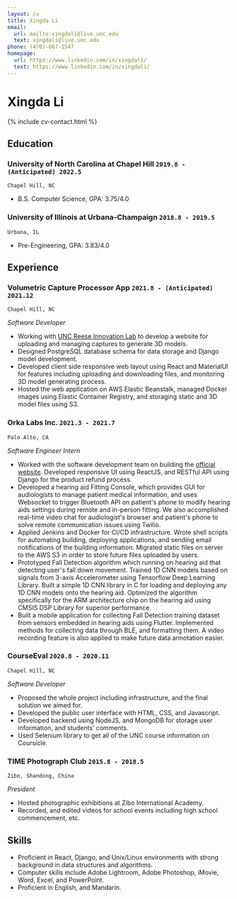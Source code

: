 ```yaml
---
layout: cv
title: Xingda Li
email:
  url: mailto:xingdali@live.unc.edu
  text: xingdali@live.unc.edu
phone: (470)-667-1547
homepage:
  url: https://www.linkedin.com/in/xingdali/
  text: https://www.linkedin.com/in/xingdali/
---
```


# Xingda Li

<!--
include contact information from the front matter
Supported arguments:
    - homepage: url, text
    - phone
    - email
-->

{% include cv-contact.html %}

## Education

### **University of North Carolina at Chapel Hill** `2019.8 - (Anticipated) 2022.5`

```
Chapel Hill, NC
```

- B.S. Computer Science, GPA: 3.75/4.0

### **University of Illinois at Urbana-Champaign** `2018.8 - 2019.5`

```
Urbana, IL
```

- Pre-Engineering, GPA: 3.83/4.0


## Experience

### **Volumetric Capture Processor App** `2021.8 - (Anticipated) 2021.12`

```
Chapel Hill, NC
```

_Software Developer_<br>
- Working with [UNC Reese Innovation Lab](https://reeseinnovate.com) to develop a website for uploading and managing captures to generate 3D models.
- Designed PostgreSQL database schema for data storage and Django model development.
- Developed client side responsive web layout using React and MaterialUI for features including uploading and downloading files, and monitoring 3D model generating process.
- Hosted the web application on AWS Elastic Beanstalk, managed Docker images using Elastic Container Registry, and storaging static and 3D model files using S3.

### **Orka Labs Inc.** `2021.3 - 2021.7`

```
Palo Alto, CA
```

_Software Engineer Intern_<br>
- Worked with the software development team on building the [official website](https://hiorka.com). Developed responsive UI using ReactJS, and RESTful API using Django for the product refund process.
- Developed a hearing aid Fitting Console, which provides GUI for audiologists to manage patient medical information, and uses Websocket to trigger Bluetooth API on patient's phone to modify hearing aids settings during remote and in-person fitting. We also accomplished real-time video chat for audiologist's browser and patient's phone to solve remote communication issues using Twilio.
- Applied Jenkins and Docker for CI/CD infrastructure. Wrote shell scripts for automating building, deploying applications, and sending email notifications of the building information. Migrated static files on server to the AWS S3 in order to store future files uploaded by users.
- Prototyped Fall Detection algorithm which running on hearing aid that detecting user's fall down movement. Trained 1D CNN models based on signals from 3-axis Accelerometer using Tensorflow Deep Learning Library. Built a simple 1D CNN library in C for loading and deploying any 1D CNN models onto the hearing aid. Optimized the algorithm specifically for the ARM architecture chip on the hearing aid using CMSIS DSP Library for superior performance.
- Built a mobile application for collecting Fall Detection training dataset from sensors embedded in hearing aids using Flutter. Implemented methods for collecting data through BLE, and formatting them. A video recording feature is also applied to make future data annotation easier.

### **CourseEval** `2020.8 - 2020.11`

```
Chapel Hill, NC
```

_Software Developer_<br>
- Proposed the whole project including infrastructure, and the final solution we aimed for.
- Developed the public user interface with HTML, CSS, and Javascript.
- Developed backend using NodeJS, and MongoDB for storage user information, and students’ comments.
- Used Selenium library to get all of the UNC course information on Coursicle.
  
<!-- ### **Illini Fighting Hunger** `2018.8 - 2018.9`

```
Urbana, IL
```

_Volunteer_<br>
- Helped the organization package 300 lbs of rice.
- Worked with resident assistants and residents to package meals. -->

### **TIME Photograph Club** `2015.8 - 2018.5`

```
Zibo, Shandong, China
```

_President_<br>
- Hosted photographic exhibitions at Zibo International Academy.
- Recorded, and edited videos for school events including high school commencement, etc.

## Skills

- Proficient in React, Django, and Unix/Linux environments with strong background in data structures and algorithms.
- Computer skills include Adobe Lightroom, Adobe Photoshop, iMovie, Word, Excel, and PowerPoint.
- Proficient in English, and Mandarin.
<p style="color:white;font-size:0.5px">Java, C, C++, Spring, SQL, Ruby, PHP, Python, JavaScript, HTML, CSS, Angular, Flask, Firebase, jira, mySQL, git, NoSQL, GraphQL, Node.js, npm, yarn, teamwork, leadership, award, honor</p>

